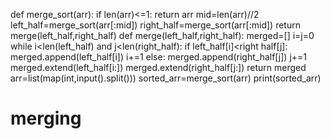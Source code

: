 def merge_sort(arr):
if len(arr)<=1:
return arr
mid=len(arr)//2
left_half=merge_sort(arr[:mid])
right_half=merge_sort(arr[:mid])
return merge(left_half,right_half)
def merge(left_half,right_half):
merged=[]
i=j=0
while i<len(left_half) and j<len(right_half):
if left_half[i]<right half[j]:
merged.append(left_half[i])
i+=1
else:
merged.append(right_half[j])
j+=1
merged.extend(left_half[i:])
merged.extend(right_half[j:])
return merged
arr=list(map(int,input().split()))
sorted_arr=merge_sort(arr)
print(sorted_arr)
# merging
